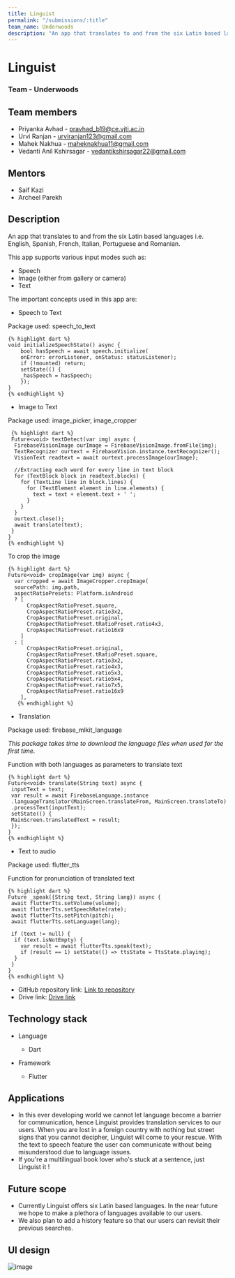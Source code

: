 ```yaml
---
title: Linguist
permalink: "/submissions/:title"
team_name: Underwoods
description: "An app that translates to and from the six Latin based languages i.e. English, Spanish, French, Italian, Portuguese and Romanian."
---
```


# Linguist

### Team - Underwoods

## Team members
* Priyanka Avhad - pravhad_b19@ce.vjti.ac.in
* Urvi Ranjan - urviranjan123@gmail.com
* Mahek Nakhua - maheknakhua11@gmail.com
* Vedanti Anil Kshirsagar - vedantikshirsagar22@gmail.com

## Mentors
* Saif Kazi
* Archeel Parekh

## Description

An app that translates to and from the six Latin based languages i.e. English, Spanish, French, Italian, Portuguese and Romanian.   

This app supports various input modes such as: 
 - Speech 
 - Image (either from gallery or camera) 
 - Text 
 
The important concepts used in this app are: 

* Speech to Text 

Package used: speech_to_text
    
    {% highlight dart %}
    void initializeSpeechState() async { 
        bool hasSpeech = await speech.initialize( 
        onError: errorListener, onStatus: statusListener); 
        if (!mounted) return; 
        setState(() { 
        _hasSpeech = hasSpeech; 
        }); 
    }
    {% endhighlight %}
    
 
 * Image to Text  
    
 Package used: image_picker, image_cropper
    
     {% highlight dart %}
     Future<void> textDetect(var img) async { 
      FirebaseVisionImage ourImage = FirebaseVisionImage.fromFile(img); 
      TextRecognizer ourtext = FirebaseVision.instance.textRecognizer(); 
      VisionText readtext = await ourtext.processImage(ourImage); 
 
      //Extracting each word for every line in text block  
      for (TextBlock block in readtext.blocks) { 
        for (TextLine line in block.lines) { 
          for (TextElement element in line.elements) { 
            text = text + element.text + ' '; 
          } 
        } 
      } 
      ourtext.close(); 
      await translate(text); 
     } 
    }
    {% endhighlight %}
  
    
To crop the image

    {% highlight dart %}
    Future<void> cropImage(var img) async { 
      var cropped = await ImageCropper.cropImage( 
      sourcePath: img.path, 
      aspectRatioPresets: Platform.isAndroid 
      ? [ 
          CropAspectRatioPreset.square, 
          CropAspectRatioPreset.ratio3x2, 
          CropAspectRatioPreset.original, 
          CropAspectRatioPreset.tRatioPreset.ratio4x3, 
          CropAspectRatioPreset.ratio16x9 
        ] 
      : [ 
          CropAspectRatioPreset.original, 
          CropAspectRatioPreset.tRatioPreset.square,  
          CropAspectRatioPreset.ratio3x2, 
          CropAspectRatioPreset.ratio4x3, 
          CropAspectRatioPreset.ratio5x3, 
          CropAspectRatioPreset.ratio5x4, 
          CropAspectRatioPreset.ratio7x5, 
          CropAspectRatioPreset.ratio16x9 
        ], 
       {% endhighlight %}
   
 * Translation
   
Package used: firebase_mlkit_language

_This package takes time to download the language files when used for the first time._ 

Function with both languages as parameters to translate text

    {% highlight dart %}    
    Future<void> translate(String text) async { 
     inputText = text; 
     var result = await FirebaseLanguage.instance 
     .languageTranslator(MainScreen.translateFrom, MainScreen.translateTo) 
     .processText(inputText); 
     setState(() { 
     MainScreen.translatedText = result; 
     });
    }
    {% endhighlight %}
       
    
 * Text to audio 
    
 Package used: flutter_tts
 
 Function for pronunciation of translated text
 
    {% highlight dart %}
    Future _speak({String text, String lang}) async { 
     await flutterTts.setVolume(volume); 
     await flutterTts.setSpeechRate(rate); 
     await flutterTts.setPitch(pitch); 
     await flutterTts.setLanguage(lang); 
 
     if (text != null) { 
      if (text.isNotEmpty) { 
        var result = await flutterTts.speak(text); 
        if (result == 1) setState(() => ttsState = TtsState.playing); 
      } 
     } 
    } 
    {% endhighlight %}

* GitHub repository link: [Link to repository](https://github.com/MahekNakhua/Linguist.git)
* Drive link: [Drive link](https://drive.google.com/drive/folders/10BDol13jzBzpk8mgG5MAUVj6DDYIlZxW?usp=sharing)

## Technology stack
* Language
  * Dart

* Framework
  * Flutter

## Applications

- In this ever developing world we cannot let language become a barrier for communication, hence Linguist provides translation services to our users.
When you are lost in a foreign country with nothing but street signs that you cannot decipher, Linguist will come to your rescue.
With the text to speech feature the user can communicate without being misunderstood due to language issues.
- If you're a multilingual book lover who's stuck at a sentence, just Linguist it !

## Future scope

- Currently Linguist offers six Latin based languages. In the near future we hope to make a plethora of languages available to our users.
- We also plan to add a history feature so that our users can revisit their previous searches.

## UI design

![image](https://drive.google.com/uc?export=view&id=1zjPr34n6-aZ4lQop-DaU5hgGpY8O5ABN)
